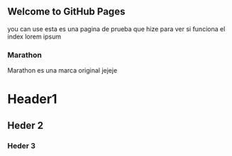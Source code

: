 ## Welcome to GitHub Pages

you can use esta es una pagina 
de prueba que hize para ver si funciona el index 
lorem ipsum 

### Marathon 

Marathon es una marca original jejeje

# Header1 
## Heder 2
### Heder 3